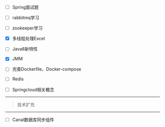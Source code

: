- [ ] Spring面试题
- [ ] rabbitmq学习
- [ ] zookeeper学习
- [x] 多线程处理Excel
- [ ] Java8新特性
- [x] JMM
- [ ] 完善Dockerfile、Docker-compose
- [ ] Redis
- [ ] Springcloud相关概念



------

> 技术扩充

------

- [ ] Canal数据库同步组件